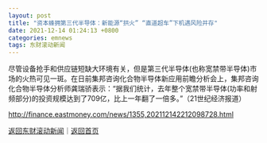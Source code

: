 ```yaml
---
layout: post
title: "资本蜂拥第三代半导体：新能源“拱火” “直道超车”下机遇风险并存"
date: 2021-12-14 01:24:13 +0800
categories: emnews
tags: 东财滚动新闻
---
```


尽管设备抢手和供应链短缺大环境有关，但是第三代半导体(也称宽禁带半导体)市场的火热可见一斑。在日前集邦咨询化合物半导体新应用前瞻分析会上，集邦咨询化合物半导体分析师龚瑞骄表示：“据我们统计，去年整个宽禁带半导体(功率和射频部分)的投资规模达到了709亿，比上一年翻了一倍多。”（21世纪经济报道）

<http://finance.eastmoney.com/news/1355,202112142212098728.html>

[返回东财滚动新闻](//finews.withounder.com/emnews/)｜[返回首页](//finews.withounder.com/)